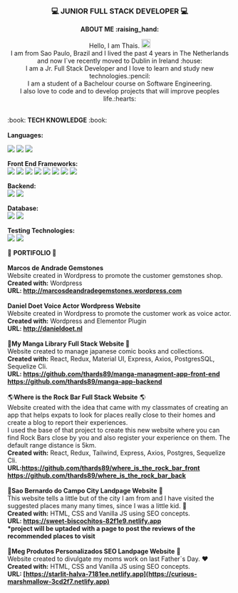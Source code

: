 ### <p align= "center"> :computer: JUNIOR FULL STACK DEVELOPER :computer:

<p align="center"><b> ABOUT ME  :raising_hand: </b></p> 

<p align="center">Hello, I am Thais. <img src="https://media.giphy.com/media/hvRJCLFzcasrR4ia7z/giphy.gif" width="20px"/><br>
I am from Sao Paulo, Brazil and I lived the past 4 years in The Netherlands and now I`ve recently moved to Dublin in Ireland :house: <br>
I am a Jr. Full Stack Developer and I love to learn and study new technologies.:pencil: <br>
I am a student of a Bachelour course on Software Engineering.<br>
I also love to code and to develop projects that will improve peoples life.:hearts: </p>

<br>
:book:  <b>TECH KNOWLEDGE</b> :book: <br>
<br>
<b>Languages:</b><br>


![](https://img.shields.io/badge/JavaScript-323330?style=for-the-badge&logo=javascript&logoColor=F7DF1E)
![](https://img.shields.io/badge/HTML5-E34F26?style=for-the-badge&logo=html5&logoColor=white)
![](https://img.shields.io/badge/CSS3-1572B6?style=for-the-badge&logo=css3&logoColor=white)


<b>Front End Frameworks: </b> <br> 
![](https://img.shields.io/badge/WordPress-%23117AC9.svg?style=for-the-badge&logo=WordPress&logoColor=white)
![](https://img.shields.io/badge/React-20232A?style=for-the-badge&logo=react&logoColor=61DAFB)
![](https://img.shields.io/badge/Redux-593D88?style=for-the-badge&logo=redux&logoColor=white)
![](https://img.shields.io/badge/React_Router-CA4245?style=for-the-badge&logo=react-router&logoColor=white)
![](https://img.shields.io/badge/Tailwind_CSS-38B2AC?style=for-the-badge&logo=tailwind-css&logoColor=white)
![](https://img.shields.io/badge/Material%20UI-007FFF?style=for-the-badge&logo=mui&logoColor=white)
![](https://img.shields.io/badge/Vue.js-35495E?style=for-the-badge&logo=vuedotjs&logoColor=4FC08D)
![](https://img.shields.io/badge/Vuetify-1867C0?style=for-the-badge&logo=vuetify&logoColor=white)

<b>Backend:</b> <br> 
![](https://img.shields.io/badge/Node.js-339933?style=for-the-badge&logo=nodedotjs&logoColor=white)
![](https://img.shields.io/badge/Express.js-000000?style=for-the-badge&logo=express&logoColor=white)
<br>

<b>Database:</b> <br> ![](https://img.shields.io/badge/PostgreSQL-316192?style=for-the-badge&logo=postgresql&logoColor=white) 
![](https://img.shields.io/badge/MySQL-005C84?style=for-the-badge&logo=mysql&logoColor=white)
<br>

<b>Testing Technologies:</b> <br> ![](https://img.shields.io/badge/Jest-C21325?style=for-the-badge&logo=jest&logoColor=white)
![](https://img.shields.io/badge/Postman-FF6C37?style=for-the-badge&logo=Postman&logoColor=white)


  :pushpin: <b> PORTIFOLIO </b> :pushpin:
  <br>
</b> <br>
<b>Marcos de Andrade Gemstones </b> <br>
Website created in Wordpress to promote the customer gemstones shop.<br>
<b>Created with:</b> Wordpress<br>
<b>URL: http://marcosdeandradegemstones.wordpress.com</b>
<br>
<br>
<b>Daniel Doet Voice Actor Wordpress Website </b><br>
Website created in Wordpress to promote the customer work as voice actor.<br>
<b>Created with:</b> Wordpress and Elementor Plugin<br>
<b>URL: http://danieldoet.nl</b>
<br>
<br>
:blue_book:<b>My Manga Library Full Stack Website </b>:blue_book: <br>
Website created to manage japanese comic
books and collections.<br>
<b>Created with:</b> React, Redux, Material UI, Express, Axios,
PostgresSQL, Sequelize Cli.<br>
<b>URL: https://github.com/thards89/manga-managment-app-front-end<br>
https://github.com/thards89/manga-app-backend</b>
<br>
<br>
:earth_americas:<b>Where is the Rock Bar Full Stack Website</b> :earth_americas:<br>
Website created with the idea that came with my classmates of creating an app that helps expats to look for places really
close to their homes and create a blog to report their experiences. <br>
I used the base of that project to create this new website where you can find Rock Bars close by you and also register your experience on them. The default range distance is 5km.
<br>
<b>Created with:</b> React, Redux, Tailwind, Express, Axios,
Postgres, Sequelize Cli.<br>
<b>URL:https://github.com/thards89/where_is_the_rock_bar_front <br>https://github.com/thards89/where_is_the_rock_bar_back
</b>
<br>
<br>
:city_sunset:<b>Sao Bernardo do Campo City Landpage Website</b> :city_sunset:<br>
This website tells a little but of the city I am from and I have visited the suggested places many many times, since I was a little kid. :girl:
<br>
<b>Created with:</b> HTML, CSS and Vanilla JS using SEO concepts.<br>
<b>URL: https://sweet-biscochitos-82f1e9.netlify.app</b><br>
<b>*project will be uptaded with a page to post the reviews of the recommended places to visit</b>
<br>
<br>
:briefcase:<b>Meg Produtos Personalizados SEO Landpage Website</b> :briefcase:<br>
Website created to divulgate my moms work on last Father`s Day. :hearts:
<br>
<b>Created with:</b> HTML, CSS and Vanilla JS using SEO concepts.<br>
<b>URL: [https://starlit-halva-7181ee.netlify.app](https://curious-marshmallow-3cd2f7.netlify.app)</b>


